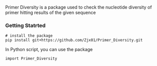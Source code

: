 Primer Diversity is a package used to check the nucleotide diversity of primer hitting results of the given sequence 

### Getting Statrted
```
# install the package 
pip install git+https://github.com/Zjx01/Primer_Diversity.git
```
In Python script, you can use the package
```{python}
import Primer_Diversity
```


